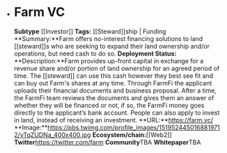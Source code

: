 - # Farm VC
  **Subtype** [[Investor]]
  **Tags:** [[Steward]]ship | Funding
  **Summary:**Farm offers no-interest financing solutions to land [[steward]]s who are seeking to expand their land ownership and/or operations, but need cash to do so.
  **Deployment Status:**
  **Description:**Farm provides up-front capital in exchange for a revenue share and/or portion of land ownership for an agreed period of time. The [[steward]] can use this cash however they best see fit and can buy out Farm's shares at any time. Through FarmFi the applicant uploads their financial documents and business proposal. After a time, the FarmFi team reviews the documents and gives them an answer of whether they will be financed or not, if so, the FarmFi money goes directly to the applicant’s bank account. People can also apply to invest in land, instead of receiving an investment.
  **URL:**https://farm.vc/
  **Image:**https://pbs.twimg.com/profile_images/1519524450168819712/vTqZUDNa_400x400.jpg
  **Ecosystem/chain:**[[Web2]]
  **Twitter**https://twitter.com/farm
  **Community**TBA
  **Whitepaper**TBA